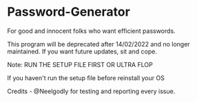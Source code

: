 # Password-Generator
For good and innocent folks who want efficient passwords.

This program will be deprecated after 14/02/2022 and no longer maintained. If you want future updates, sit and cope.

Note: RUN THE SETUP FILE FIRST OR ULTRA FLOP


If you haven't run the setup file before reinstall your OS

Credits - @Neelgodly for testing and reporting every issue.
